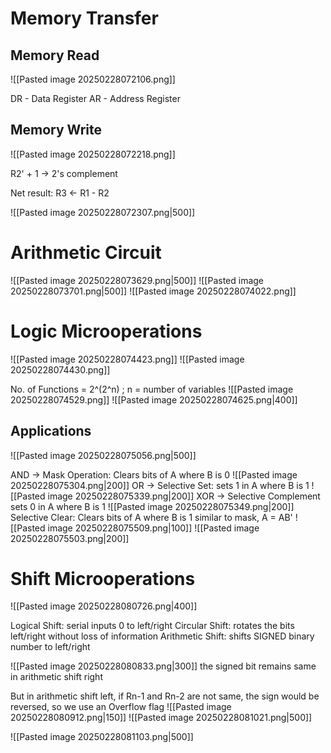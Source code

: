 # Memory Transfer

## Memory Read
![[Pasted image 20250228072106.png]]

DR - Data Register
AR - Address Register

## Memory Write
![[Pasted image 20250228072218.png]]

R2' + 1 -> 2's complement

Net result: R3 <- R1 - R2

![[Pasted image 20250228072307.png|500]]

# Arithmetic Circuit

![[Pasted image 20250228073629.png|500]]
![[Pasted image 20250228073701.png|500]]
![[Pasted image 20250228074022.png]]

# Logic Microoperations

![[Pasted image 20250228074423.png]]
![[Pasted image 20250228074430.png]]

No. of Functions = 2^(2^n) ; n = number of variables
![[Pasted image 20250228074529.png]]
![[Pasted image 20250228074625.png|400]]

## Applications

![[Pasted image 20250228075056.png|500]]

AND -> Mask Operation: Clears bits of A where B is 0
![[Pasted image 20250228075304.png|200]]
OR -> Selective Set: sets 1 in A where B is 1
![[Pasted image 20250228075339.png|200]]
XOR -> Selective Complement sets 0 in A where B is 1
![[Pasted image 20250228075349.png|200]]
Selective Clear: Clears bits of A where B is 1
similar to mask, A = AB'
![[Pasted image 20250228075509.png|100]]
![[Pasted image 20250228075503.png|200]]

# Shift Microoperations

![[Pasted image 20250228080726.png|400]]

Logical Shift: serial inputs 0 to left/right
Circular Shift: rotates the bits left/right without loss of information
Arithmetic Shift: shifts SIGNED binary number to left/right

![[Pasted image 20250228080833.png|300]]
the signed bit remains same in arithmetic shift right

But in arithmetic shift left, if Rn-1 and Rn-2 are not same, the sign would be reversed, so we use an Overflow flag
![[Pasted image 20250228080912.png|150]]
![[Pasted image 20250228081021.png|500]]

![[Pasted image 20250228081103.png|500]]


